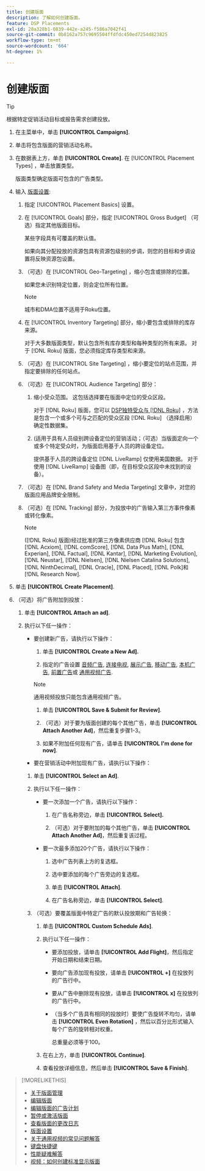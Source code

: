 ```yaml
---
title: 创建版面
description: 了解如何创建版面。
feature: DSP Placements
exl-id: 28a328b1-0839-442e-a245-f586a7042f41
source-git-commit: 0b8162a757c9695504ffdfdc450ed7254d823825
workflow-type: tm+mt
source-wordcount: '664'
ht-degree: 1%

---
```


# 创建版面

>[!TIP]
>
>根据特定促销活动目标或报告需求创建投放。

1. 在主菜单中，单击 **[!UICONTROL Campaigns]**.

1. 单击将包含版面的营销活动名称。

1. 在数据表上方，单击 **[!UICONTROL Create]**. 在 [!UICONTROL Placement Types] ，单击放置类型。

   版面类型确定版面可包含的广告类型。

1. 输入 [版面设置](placement-settings.md):

   1. 指定 [!UICONTROL Placement Basics] 设置。

   1. 在 [!UICONTROL Goals] 部分，指定 [!UICONTROL Gross Budget] （可选）指定其他版面目标。

      某些字段具有可覆盖的默认值。

      如果向其分配投放的资源包具有资源包级别的步调，则您的目标和步调设置将反映资源包设置。

   1. （可选）在 [!UICONTROL Geo-Targeting] ，缩小包含或排除的位置。

      如果您未识别特定位置，则会定位所有位置。

      >[!NOTE]
      >
      >城市和DMA位置不适用于Roku位置。

   1. 在 [!UICONTROL Inventory Targeting] 部分，缩小要包含或排除的库存来源。

      对于大多数版面类型，默认包含所有库存类型和每种类型的所有来源。 对于 [!DNL Roku] 版面，您必须指定库存类型和来源。

   1. （可选）在 [!UICONTROL Site Targeting] ，缩小要定位的站点范围，并指定要排除的任何站点。

   1. （可选）在 [!UICONTROL Audience Targeting] 部分：

      1. 缩小受众范围。 这包括选择要在版面中定位的受众区段。

         对于 [!DNL Roku] 版面，您可以 [DSP独特受众与 [!DNL Roku]](/help/dsp/inventory/roku-inventory.md) ，方法是包含一个或多个可与之匹配的受众区段 [!DNL Roku] （选择启用）确定性数据集。

      1. (适用于具有人员级别跨设备定位的营销活动；（可选）当版面定向一个或多个特定受众时，为版面启用基于人员的跨设备定位。

         提供基于人员的跨设备定位 [!DNL LiveRamp] 仅使用美国数据。 对于使用 [!DNL LiveRamp] 设备图（即，在目标受众区段中未找到的设备）。
   1. （可选）在 [!DNL Brand Safety and Media Targeting] 文章中，对您的版面应用品牌安全限制。

   1. （可选）在 [!DNL Tracking] 部分，为投放中的广告输入第三方事件像素或转化像素。

      >[!NOTE]
      >
      >([!DNL Roku] 版面)经过批准的第三方像素供应商 [!DNL Roku] 包含 [!DNL Acxiom], [!DNL comScore], [!DNL Data Plus Math], [!DNL Experian], [!DNL Factual], [!DNL Kantar], [!DNL Marketing Evolution], [!DNL Neustar], [!DNL Nielsen], [!DNL Nielsen Catalina Solutions], [!DNL NinthDecimal], [!DNL Oracle], [!DNL Placed], [!DNL Polk]和 [!DNL Research Now].


1. 单击 **[!UICONTROL Create Placement]**.

1. （可选）将广告附加到投放：

   1. 单击 **[!UICONTROL Attach an ad]**.

   1. 执行以下任一操作：

      * 要创建新广告，请执行以下操作：

         1. 单击 **[!UICONTROL Create a New Ad].**

         1. 指定的广告设置 [音频广告](/help/dsp/campaign-management/ads/ad-settings-audio.md), [连接电视](/help/dsp/campaign-management/ads/ad-settings-connected-tv.md), [展示广告](/help/dsp/campaign-management/ads/ad-settings-display.md), [移动广告](/help/dsp/campaign-management/ads/ad-settings-mobile.md), [本机广告](/help/dsp/campaign-management/ads/ad-settings-native.md), [前置广告](/help/dsp/campaign-management/ads/ad-settings-pre-roll.md)或 [通用视频广告](/help/dsp/campaign-management/ads/ad-settings-universal-video.md).
         >[!NOTE]
         >
         >通用视频投放只能包含通用视频广告。

         1. 单击 **[!UICONTROL Save & Submit for Review]**.

         1. （可选）对于要为版面创建的每个其他广告，单击 **[!UICONTROL Attach Another Ad]**，然后重复步骤1-3。

         1. 如果不附加任何现有广告，请单击 **[!UICONTROL I'm done for now]**.
      * 要在营销活动中附加现有广告，请执行以下操作：
      1. 单击 **[!UICONTROL Select an Ad]**.

      1. 执行以下任一操作：

         * 要一次添加一个广告，请执行以下操作：

            1. 在广告名称旁边，单击 **[!UICONTROL Select].**

            1. （可选）对于要附加的每个其他广告，单击 **[!UICONTROL Attach Another Ad]**，然后重复该过程。
         * 要一次最多添加20个广告，请执行以下操作：

            1. 选中广告列表上方的复选框。

            1. 选中要添加的每个广告旁边的复选框。

            1. 单击 **[!UICONTROL Attach]**.

            1. 在广告名称旁边，单击 **[!UICONTROL Select]**.
      1. （可选）要覆盖版面中特定广告的默认投放期和广告轮换：

         1. 单击 **[!UICONTROL Custom Schedule Ads]**.

         1. 执行以下任一操作：

            * 要添加投放，请单击 **[!UICONTROL Add Flight]**，然后指定开始日期和结束日期。

            * 要向广告添加现有投放，请单击 **[!UICONTROL +]** 在投放列的广告行中。

            * 要从广告中删除现有投放，请单击 **[!UICONTROL x]** 在投放列的广告行中。

            * （当多个广告具有相同的投放时）要使广告旋转不均匀，请单击 **[!UICONTROL Even Rotation]** ，然后以百分比形式输入每个广告的旋转相对权重。

               总重量必须等于100。
         1. 在右上方，单击 **[!UICONTROL Continue]**.

         1. 查看投放详细信息，然后单击 **[!UICONTROL Save & Finish]**.







>[!MORELIKETHIS]
>
>* [关于版面管理](placement-about.md)
>* [编辑版面](placement-edit.md)
>* [编辑版面的广告计划](placement-edit-ad-schedule.md)
>* [暂停或激活版面](placement-pause-activate.md)
>* [查看版面的更改日志](placement-change-log.md)
>* [版面设置](placement-settings.md)
>* [关于通用视频的常见问题解答](/help/dsp/campaign-management/faq-universal-video.md)
>* [键盘快捷键](/help/dsp/campaign-management/reports/keyboard-shortcuts.md)
>* [性能疑难解答](/help/dsp/optimization/troubleshooting-performance.md)
>* [视频：如何创建标准显示版面](https://video.tv.adobe.com/v/340454)

